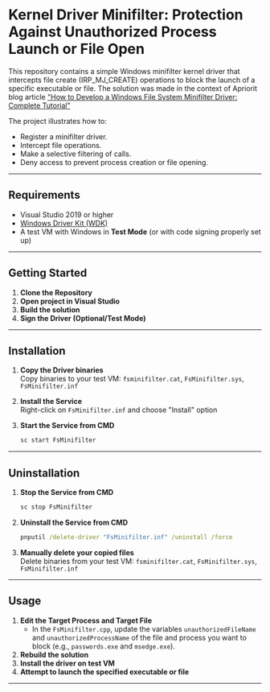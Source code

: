 # Kernel Driver Minifilter: Protection Against Unauthorized Process Launch or File Open

This repository contains a simple Windows minifilter kernel driver that intercepts file create (IRP_MJ_CREATE) operations to block the launch of a specific executable or file. 
The solution was made in the context of Apriorit blog article ["How to Develop a Windows File System Minifilter Driver: Complete Tutorial"](https://www.apriorit.com/dev-blog/675-driver-windows-minifilter-driver-development-tutorial)

The project illustrates how to:
- Register a minifilter driver.
- Intercept file operations.
- Make a selective filtering of calls.
- Deny access to prevent process creation or file opening.

---

## Requirements

- Visual Studio 2019 or higher 
- [Windows Driver Kit (WDK)](https://learn.microsoft.com/en-us/windows-hardware/drivers/download-the-wdk)
- A test VM with Windows in **Test Mode** (or with code signing properly set up)  

---

## Getting Started

1. **Clone the Repository** 
2. **Open project in Visual Studio** 
3. **Build the solution**  
4. **Sign the Driver (Optional/Test Mode)**  

---
## Installation

1. **Copy the Driver binaries**  
   Copy binaries to your test VM: `fsminifilter.cat`, `FsMinifilter.sys`, `FsMinifilter.inf`

2. **Install the Service**  
   Right-click on `FsMinifilter.inf` and choose "Install" option

3. **Start the Service from CMD**  
   ```cmd
   sc start FsMinifilter
   ```

---

## Uninstallation

1. **Stop the Service from CMD**  
   ```cmd
   sc stop FsMinifilter
   ```

2. **Uninstall the Service from CMD**  
   ```cmd
   pnputil /delete-driver "FsMinifilter.inf" /uninstall /force
   ```

3. **Manually delete your copied files**  
   Delete binaries from your test VM: `fsminifilter.cat`, `FsMinifilter.sys`, `FsMinifilter.inf`

---

## Usage

1. **Edit the Target Process and Target File**  
   - In the `FsMinifilter.cpp`, update the variables `unauthorizedFileName` and `unauthorizedProcessName` of the file and process you want to block (e.g., `passwords.exe` and `msedge.exe`).  
2. **Rebuild the solution**  
3. **Install the driver on test VM**  
4. **Attempt to launch the specified executable or file**

---
 

